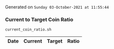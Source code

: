Generated on `Sunday 03-October-2021 at 11:55:44`

### Current to Target Coin Ratio
`current_coin_ratio.sh`

Date|Current|Target|Ratio
---|---|---|---
